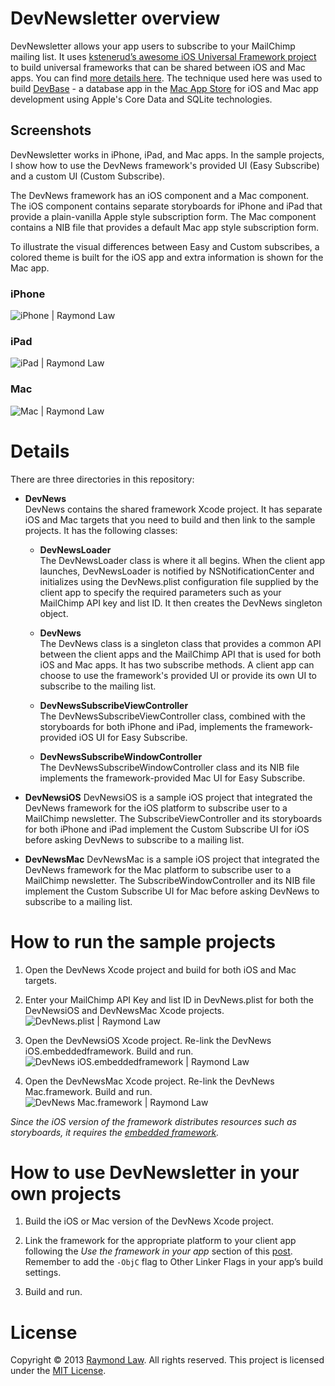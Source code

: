 # DevNewsletter overview
DevNewsletter allows your app users to subscribe to your MailChimp mailing list. It uses [kstenerud’s awesome iOS Universal Framework project][iOS Universal Framework] to build universal frameworks that can be shared between iOS and Mac apps. You can find [more details here][Build Framework]. The technique used here was used to build [DevBase][DevBase] - a database app in the [Mac App Store][Mac App Store] for iOS and Mac app development using Apple's Core Data and SQLite technologies.


## Screenshots

DevNewsletter works in iPhone, iPad, and Mac apps. In the sample projects, I show how to use the DevNews framework's provided UI (Easy Subscribe) and a custom UI (Custom Subscribe).

The DevNews framework has an iOS component and a Mac component. The iOS component contains separate storyboards for iPhone and iPad that provide a plain-vanilla Apple style subscription form. The Mac component contains a NIB file that provides a default Mac app style subscription form.

To illustrate the visual differences between Easy and Custom subscribes, a colored theme is built for the iOS app and extra information is shown for the Mac app.

### iPhone
![iPhone | Raymond Law][iPhone]

### iPad
![iPad | Raymond Law][iPad]

### Mac
![Mac | Raymond Law][Mac]


# Details
There are three directories in this repository:

- **DevNews**  
DevNews contains the shared framework Xcode project. It has separate iOS and Mac targets that you need to build and then link to the sample projects. It has the following classes:

  - **DevNewsLoader**  
    The DevNewsLoader class is where it all begins. When the client app launches, DevNewsLoader is notified by NSNotificationCenter and initializes using the DevNews.plist configuration file supplied by the client app to specify the required parameters such as your MailChimp API key and list ID. It then creates the DevNews singleton object.

  - **DevNews**  
    The DevNews class is a singleton class that provides a common API between the client apps and the MailChimp API that is used for both iOS and Mac apps. It has two subscribe methods. A client app can choose to use the framework's provided UI or provide its own UI to subscribe to the mailing list.

  - **DevNewsSubscribeViewController**  
    The DevNewsSubscribeViewController class, combined with the storyboards for both iPhone and iPad, implements the framework-provided iOS UI for Easy Subscribe.

  - **DevNewsSubscribeWindowController**  
    The DevNewsSubscribeWindowController class and its NIB file implements the framework-provided Mac UI for Easy Subscribe.

- **DevNewsiOS**
DevNewsiOS is a sample iOS project that integrated the DevNews framework for the iOS platform to subscribe user to a MailChimp newsletter. The SubscribeViewController and its storyboards for both iPhone and iPad implement the Custom Subscribe UI for iOS before asking DevNews to subscribe to a mailing list.

- **DevNewsMac**
DevNewsMac is a sample iOS project that integrated the DevNews framework for the Mac platform to subscribe user to a MailChimp newsletter. The SubscribeWindowController and its NIB file implement the Custom Subscribe UI for Mac before asking DevNews to subscribe to a mailing list.


# How to run the sample projects

1. Open the DevNews Xcode project and build for both iOS and Mac targets.

2. Enter your MailChimp API Key and list ID in DevNews.plist for both the DevNewsiOS and DevNewsMac Xcode projects.  
![DevNews.plist | Raymond Law][Plist]

3. Open the DevNewsiOS Xcode project. Re-link the DevNews iOS.embeddedframework. Build and run.  
![DevNews iOS.embeddedframework | Raymond Law][DevNewsiOS]

4. Open the DevNewsMac Xcode project. Re-link the DevNews Mac.framework. Build and run.  
![DevNews Mac.framework | Raymond Law][DevNewsMac]

*Since the iOS version of the framework distributes resources such as storyboards, it requires the [embedded framework][Kinds of Frameworks].*


# How to use DevNewsletter in your own projects

1. Build the iOS or Mac version of the DevNews Xcode project.

2. Link the framework for the appropriate platform to your client app following the *Use the framework in your app* section of this [post][Use Framework]. Remember to add the `-ObjC` flag to Other Linker Flags in your app’s build settings.

3. Build and run.

# License
Copyright © 2013 [Raymond Law][Blog]. All rights reserved.
This project is licensed under the [MIT License][MIT License].


[iOS Universal Framework]: https://github.com/kstenerud/iOS-Universal-Framework "iOS Universal Framework"
[Build Framework]: http://rayvinly.com/how-to-build-a-truly-universal-framework-for-ios-and-mac-with-just-a-single-codebase/ "How to build a truly iOS universal framework for iOS and Mac with just a single codebase"
[DevBase]: http://bitly.com/144jLLF "DevBase - a database app in the App Store for iOS and Mac app development using Apple's Core Data and SQLite technologies"
[Mac App Store]: http://bitly.com/14dSgfY "DevBase is the Mac App Store"
[Kinds of Frameworks]: https://github.com/kstenerud/iOS-Universal-Framework#kinds-of-frameworks "Kinds of Frameworks | iOS Universal Framework"
[Use Framework]: http://rayvinly.com/how-to-build-a-truly-universal-framework-for-ios-and-mac-with-just-a-single-codebase/ "Using the Framework"
[Blog]: http://rayvinly.com/ "Raymond Law | Rails and iOS entrepreneur with a passion for badminton"
[MIT License]: http://opensource.org/licenses/mit-license.php "MIT License"

[iPhone]: http://rayvinly.com/wp-content/uploads/2013/04/iPhone.png  "iPhone"
[iPad]: http://rayvinly.com/wp-content/uploads/2013/04/iPad.png  "iPad"
[Mac]: http://rayvinly.com/wp-content/uploads/2013/04/Mac.png  "Mac"
[Plist]: http://rayvinly.com/wp-content/uploads/2013/04/Plist.png "DevNews.plist"
[DevNewsiOS]: http://rayvinly.com/wp-content/uploads/2013/04/DevNews-iOS.embeddedframework.png "DevNews iOS.embeddedframework"
[DevNewsMac]: http://rayvinly.com/wp-content/uploads/2013/04/DevNews-Mac.framework.png "DevNews Mac.framework"
